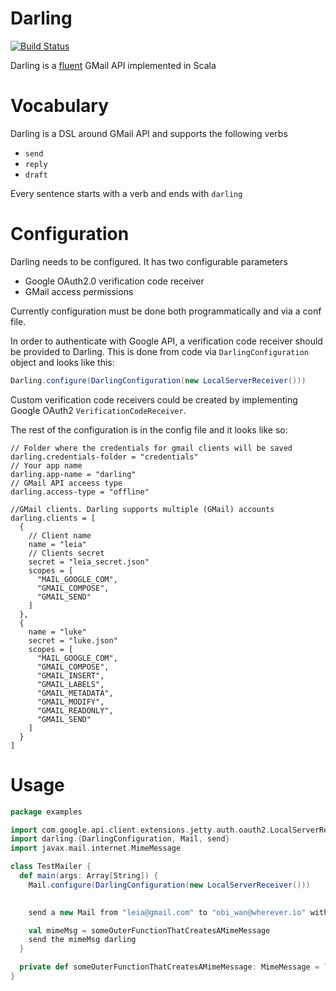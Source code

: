 # Darling
[![Build Status](https://travis-ci.org/dekanat/darling.svg?branch=master)](https://travis-ci.org/dekanat/darling)


Darling is a [fluent](https://martinfowler.com/bliki/FluentInterface.html) GMail API implemented in Scala

# Vocabulary

Darling is a DSL around GMail API and supports the following verbs
  * `send`
  * `reply`
  * `draft`
  
Every sentence starts with a verb and ends with `darling`

# Configuration

Darling needs to be configured. It has two configurable parameters
  * Google OAuth2.0 verification code receiver
  * GMail access permissions

Currently configuration must be done both programmatically and via a conf file.

In order to authenticate with Google API, a verification code receiver should be provided to Darling. 
This is done from code via `DarlingConfiguration` object and looks like this:
```scala
Darling.configure(DarlingConfiguration(new LocalServerReceiver()))
``` 
Custom verification code receivers could be created by implementing Google OAuth2 `VerificationCodeReceiver`.

The rest of the configuration is in the config file and it looks like so:

```hocon
// Folder where the credentials for gmail clients will be saved
darling.credentials-folder = "credentials"
// Your app name
darling.app-name = "darling"
// GMail API acceess type
darling.access-type = "offline"

//GMail clients. Darling supports multiple (GMail) accounts
darling.clients = [
  {
    // Client name  
    name = "leia"
    // Clients secret
    secret = "leia_secret.json"
    scopes = [
      "MAIL_GOOGLE_COM",
      "GMAIL_COMPOSE",
      "GMAIL_SEND"
    ]
  },
  {
    name = "luke"
    secret = "luke.json"
    scopes = [
      "MAIL_GOOGLE_COM",
      "GMAIL_COMPOSE",
      "GMAIL_INSERT",
      "GMAIL_LABELS",
      "GMAIL_METADATA",
      "GMAIL_MODIFY",
      "GMAIL_READONLY",
      "GMAIL_SEND"
    ]
  }
]
```

# Usage

```Scala
package examples

import com.google.api.client.extensions.jetty.auth.oauth2.LocalServerReceiver
import darling.{DarlingConfiguration, Mail, send}
import javax.mail.internet.MimeMessage

class TestMailer {
  def main(args: Array[String]) {
    Mail.configure(DarlingConfiguration(new LocalServerReceiver()))

    
    send a new Mail from "leia@gmail.com" to "obi_wan@wherever.io" withSubject "Help" andMessage "Help me, Obi-Wan Kenobi. You're my only hope." darling

    val mimeMsg = someOuterFunctionThatCreatesAMimeMessage
    send the mimeMsg darling
  }

  private def someOuterFunctionThatCreatesAMimeMessage: MimeMessage = ???
}
```
